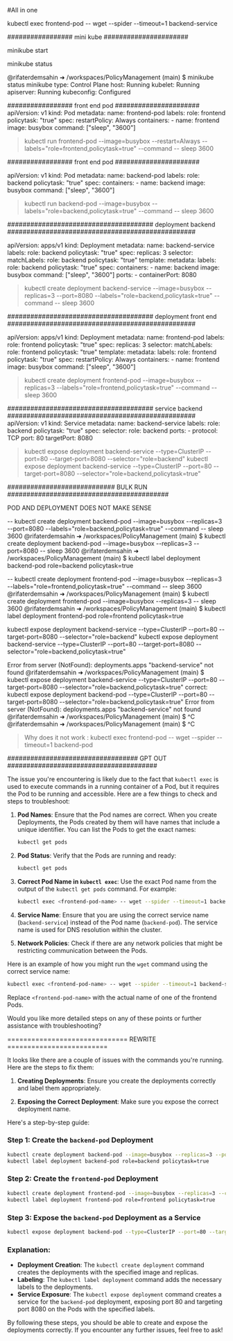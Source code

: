 #All in one

kubectl exec frontend-pod -- wget --spider --timeout=1 backend-service

################# mini kube ######################

minikube start

minikube status

@rifaterdemsahin ➜ /workspaces/PolicyManagement (main) $ minikube status
minikube
type: Control Plane
host: Running
kubelet: Running
apiserver: Running
kubeconfig: Configured

################# front end pod ######################
apiVersion: v1
kind: Pod
metadata:
    name: frontend-pod
    labels:
        role: frontend
        policytask: "true"
spec:
    restartPolicy: Always
    containers:
    - name: frontend
      image: busybox
      command: ["sleep", "3600"]

> kubectl run frontend-pod --image=busybox --restart=Always --labels="role=frontend,policytask=true" --command -- sleep 3600

################# front end pod ######################

apiVersion: v1
kind: Pod
metadata:
  name: backend-pod
  labels:
    role: backend
    policytask: "true"
spec:
  containers:
    - name: backend
      image: busybox
      command: ["sleep", "3600"]

> kubectl run backend-pod --image=busybox --labels="role=backend,policytask=true" --command -- sleep 3600

###################################### deployment backend #################################################

apiVersion: apps/v1
kind: Deployment
metadata:
  name: backend-service
  labels:
    role: backend
    policytask: "true"
spec:
  replicas: 3
  selector:
    matchLabels:
      role: backend
      policytask: "true"
  template:
    metadata:
      labels:
        role: backend
        policytask: "true"
    spec:
      containers:
      - name: backend
        image: busybox
        command: ["sleep", "3600"]
        ports:
        - containerPort: 8080
> kubectl create deployment backend-service --image=busybox --replicas=3 --port=8080 --labels="role=backend,policytask=true" --command -- sleep 3600

###################################### deployment front end #################################################

apiVersion: apps/v1
kind: Deployment
metadata:
  name: frontend-pod
  labels:
    role: frontend
    policytask: "true"
spec:
  replicas: 3
  selector:
    matchLabels:
      role: frontend
      policytask: "true"
  template:
    metadata:
      labels:
        role: frontend
        policytask: "true"
    spec:
      restartPolicy: Always
      containers:
      - name: frontend
        image: busybox
        command: ["sleep", "3600"]

> kubectl create deployment frontend-pod --image=busybox --replicas=3 --labels="role=frontend,policytask=true" --command -- sleep 3600

###################################### service backend  #################################################
apiVersion: v1
kind: Service
metadata:
  name: backend-service
  labels:
    role: backend
    policytask: "true"
spec:
  selector:
    role: backend
  ports:
    - protocol: TCP
      port: 80
      targetPort: 8080

> kubectl expose deployment backend-service --type=ClusterIP --port=80 --target-port=8080 --selector="role=backend"
> kubectl expose deployment backend-service --type=ClusterIP --port=80 --target-port=8080 --selector="role=backend,policytask=true"



############################ BULK RUN ##########################################
<!-- kubectl run frontend-pod --image=busybox --restart=Always --labels="role=frontend,policytask=true" --command -- sleep 3600
kubectl run backend-pod --image=busybox --labels="role=backend,policytask=true" --command -- sleep 3600 -->
POD AND DEPLOYMENT DOES NOT MAKE SENSE

-- kubectl create deployment backend-pod --image=busybox --replicas=3 --port=8080 --labels="role=backend,policytask=true" --command -- sleep 3600
@rifaterdemsahin ➜ /workspaces/PolicyManagement (main) $ kubectl create deployment backend-pod --image=busybox --replicas=3 --port=8080 -- sleep 3600
@rifaterdemsahin ➜ /workspaces/PolicyManagement (main) $ kubectl label deployment backend-pod role=backend policytask=true

-- kubectl create deployment frontend-pod --image=busybox --replicas=3 --labels="role=frontend,policytask=true" --command -- sleep 3600
@rifaterdemsahin ➜ /workspaces/PolicyManagement (main) $ kubectl create deployment frontend-pod --image=busybox --replicas=3 -- sleep 3600
@rifaterdemsahin ➜ /workspaces/PolicyManagement (main) $ kubectl label deployment frontend-pod role=frontend policytask=true

kubectl expose deployment backend-service --type=ClusterIP --port=80 --target-port=8080 --selector="role=backend"
kubectl expose deployment backend-service --type=ClusterIP --port=80 --target-port=8080 --selector="role=backend,policytask=true"

Error from server (NotFound): deployments.apps "backend-service" not found
@rifaterdemsahin ➜ /workspaces/PolicyManagement (main) $ kubectl expose deployment backend-service --type=ClusterIP --port=80 --target-port=8080 --selector="role=backend,policytask=true"
                                                correct: kubectl expose deployment backend-pod --type=ClusterIP --port=80 --target-port=8080 --selector="role=backend,policytask=true"
Error from server (NotFound): deployments.apps "backend-service" not found
@rifaterdemsahin ➜ /workspaces/PolicyManagement (main) $ ^C
@rifaterdemsahin ➜ /workspaces/PolicyManagement (main) $ ^C

> Why does it not work : kubectl exec frontend-pod -- wget --spider --timeout=1 backend-pod

################################## GPT OUT #######################################

The issue you're encountering is likely due to the fact that `kubectl exec` is used to execute commands in a running container of a Pod, but it requires the Pod to be running and accessible. Here are a few things to check and steps to troubleshoot:

1. **Pod Names**: Ensure that the Pod names are correct. When you create Deployments, the Pods created by them will have names that include a unique identifier. You can list the Pods to get the exact names:
   ```sh
   kubectl get pods
   ```

2. **Pod Status**: Verify that the Pods are running and ready:
   ```sh
   kubectl get pods
   ```

3. **Correct Pod Name in `kubectl exec`**: Use the exact Pod name from the output of the `kubectl get pods` command. For example:
   ```sh
   kubectl exec <frontend-pod-name> -- wget --spider --timeout=1 backend-service
   ```

4. **Service Name**: Ensure that you are using the correct service name (`backend-service`) instead of the Pod name (`backend-pod`). The service name is used for DNS resolution within the cluster.

5. **Network Policies**: Check if there are any network policies that might be restricting communication between the Pods.

Here is an example of how you might run the `wget` command using the correct service name:
```sh
kubectl exec <frontend-pod-name> -- wget --spider --timeout=1 backend-service
```

Replace `<frontend-pod-name>` with the actual name of one of the frontend Pods.

Would you like more detailed steps on any of these points or further assistance with troubleshooting?

============================== REWRITE =========================

It looks like there are a couple of issues with the commands you're running. Here are the steps to fix them:

1. **Creating Deployments**: Ensure you create the deployments correctly and label them appropriately.

2. **Exposing the Correct Deployment**: Make sure you expose the correct deployment name.

Here's a step-by-step guide:

### Step 1: Create the `backend-pod` Deployment
```sh
kubectl create deployment backend-pod --image=busybox --replicas=3 --port=8080 --command -- sleep 3600
kubectl label deployment backend-pod role=backend policytask=true
```

### Step 2: Create the `frontend-pod` Deployment
```sh
kubectl create deployment frontend-pod --image=busybox --replicas=3 --command -- sleep 3600
kubectl label deployment frontend-pod role=frontend policytask=true
```

### Step 3: Expose the `backend-pod` Deployment as a Service
```sh
kubectl expose deployment backend-pod --type=ClusterIP --port=80 --target-port=8080 --selector="role=backend,policytask=true"
```

### Explanation:
- **Deployment Creation**: The `kubectl create deployment` command creates the deployments with the specified image and replicas.
- **Labeling**: The `kubectl label deployment` command adds the necessary labels to the deployments.
- **Service Exposure**: The `kubectl expose deployment` command creates a service for the `backend-pod` deployment, exposing port 80 and targeting port 8080 on the Pods with the specified labels.

By following these steps, you should be able to create and expose the deployments correctly. If you encounter any further issues, feel free to ask!